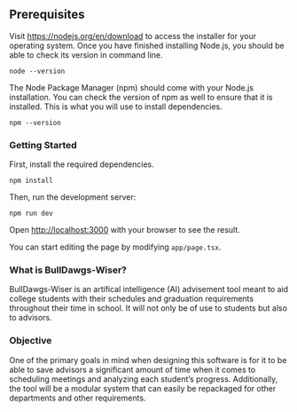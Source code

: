 ## Prerequisites
Visit https://nodejs.org/en/download to access the installer for your operating system. Once you have finished installing Node.js, you should be able to check its version in command line.

`node --version`

The Node Package Manager (npm) should come with your Node.js installation. You can check the version of npm as well to ensure that it is installed. This is what you will use to install dependencies.

`npm --version`

### Getting Started

First, install the required dependencies.

`npm install`

Then, run the development server:

`npm run dev`

Open [http://localhost:3000](http://localhost:3000) with your browser to see the result.

You can start editing the page by modifying `app/page.tsx`.

### What is BullDawgs-Wiser?

BullDawgs-Wiser is an artifical intelligence (AI) advisement tool meant to aid college students with their schedules and graduation requirements throughout their time in school. It will not only be of use to students but also to advisors. 

### Objective

One of the primary goals in mind when designing this software is for it to be able to save advisors a significant amount of time when it comes to scheduling meetings and analyzing each student’s progress. Additionally, the tool will be a modular system that can easily be repackaged for other departments and other requirements. 